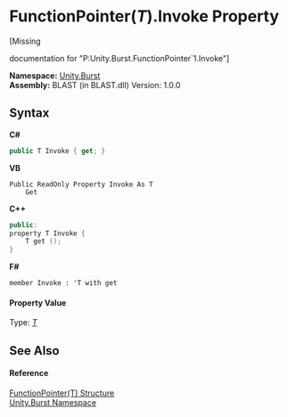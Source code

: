 # FunctionPointer(*T*).Invoke Property 
 

\[Missing <summary> documentation for "P:Unity.Burst.FunctionPointer`1.Invoke"\]

**Namespace:**&nbsp;<a href="5a6f45ad-2919-b11a-42a7-d65af235ae07">Unity.Burst</a><br />**Assembly:**&nbsp;BLAST (in BLAST.dll) Version: 1.0.0

## Syntax

**C#**<br />
``` C#
public T Invoke { get; }
```

**VB**<br />
``` VB
Public ReadOnly Property Invoke As T
	Get
```

**C++**<br />
``` C++
public:
property T Invoke {
	T get ();
}
```

**F#**<br />
``` F#
member Invoke : 'T with get

```


#### Property Value
Type: <a href="466c1d8a-3ce7-5160-3041-0b919747bfe5">*T*</a>

## See Also


#### Reference
<a href="466c1d8a-3ce7-5160-3041-0b919747bfe5">FunctionPointer(T) Structure</a><br /><a href="5a6f45ad-2919-b11a-42a7-d65af235ae07">Unity.Burst Namespace</a><br />